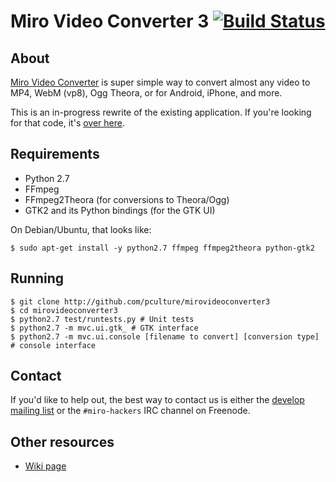 # Miro Video Converter 3 [![Build Status](https://secure.travis-ci.org/pculture/mirovideoconverter3.png)](http://travis-ci.org/pculture/mirovideoconverter3) #

## About ##

[Miro Video Converter](http://www.mirovideoconverter.com) is super simple way to convert almost any video to MP4, WebM (vp8), Ogg Theora, or for Android, iPhone, and more.

This is an in-progress rewrite of the existing application.  If you're looking for that code, it's [over here](http://github.com/pculture/mirovideoconverter).

## Requirements ##

* Python 2.7
* FFmpeg
* FFmpeg2Theora (for conversions to Theora/Ogg)
* GTK2 and its Python bindings (for the GTK UI)

On Debian/Ubuntu, that looks like:

    $ sudo apt-get install -y python2.7 ffmpeg ffmpeg2theora python-gtk2

## Running ##

    $ git clone http://github.com/pculture/mirovideoconverter3
    $ cd mirovideoconverter3
    $ python2.7 test/runtests.py # Unit tests
    $ python2.7 -m mvc.ui.gtk_ # GTK interface
    $ python2.7 -m mvc.ui.console [filename to convert] [conversion type] # console interface

## Contact ##

If you'd like to help out, the best way to contact us is either the [develop mailing list](http://mailman.pculture.org/listinfo/develop) or the `#miro-hackers` IRC channel on Freenode.

## Other resources ##

* [Wiki page](http://develop.participatoryculture.org/index.php/MVCStart/MVC3Overhaul)
